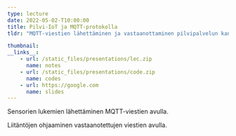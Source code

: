 ```yaml
---
type: lecture
date: 2022-05-02-T10:00:00
title: Pilvi-IoT ja MQTT-protokolla
tldr: "MQTT-viestien lähettäminen ja vastaanottaminen pilvipalvelun kanssa"

thumbnail: 
__links__: 
    - url: /static_files/presentations/lec.zip
      name: notes
    - url: /static_files/presentations/code.zip
      name: codes
    - url: https://google.com
      name: slides
---
```


Sensorien lukemien lähettäminen MQTT-viestien avulla.

Liitäntöjen ohjaaminen vastaanotettujen viestien avulla.